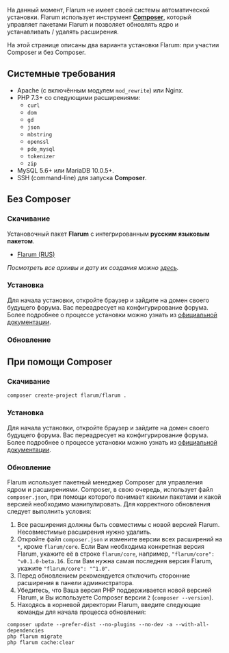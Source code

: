 На данный момент, Flarum не имеет своей системы автоматической установки. Flarum использует инструмент [**Composer**](https://getcomposer.org/), который управляет пакетами Flarum и позволяет обновлять ядро и устанавливать / удалять расширения.

На этой странице описаны два варианта установки Flarum: при участии Composer и без Composer.

## Системные требования

- Apache (с включённым модулем `mod_rewrite`) или Nginx.
- PHP 7.3+ со следующими расширениями:
  - `curl`
  - `dom`
  - `gd`
  - `json`
  - `mbstring`
  - `openssl`
  - `pdo_mysql`
  - `tokenizer`
  - `zip`
- MySQL 5.6+ или MariaDB 10.0.5+.
- SSH (command-line) для запуска **Composer**.

## Без Composer

### Скачивание

Установочный пакет **Flarum** с интегрированным **русским языковым пакетом**.

- [Flarum (RUS)](https://github.com/flarum-download/storage/raw/main/flarum.rus.tar.xz)

*Посмотреть все архивы и дату их создания можно [здесь](https://github.com/flarum-download/storage).*

### Установка

Для начала установки, откройте браузер и зайдите на домен своего будущего форума. Вас переадресует на конфигурирование форума. Более подробнее о процессе установки можно узнать из [официальной документации](https://docs.flarum.org/install.html).

### Обновление

## При помощи Composer

### Скачивание

```
composer create-project flarum/flarum .
```

### Установка

Для начала установки, откройте браузер и зайдите на домен своего будущего форума. Вас переадресует на конфигурирование форума. Более подробнее о процессе установки можно узнать из [официальной документации](https://docs.flarum.org/install.html).

### Обновление

Flarum использует пакетный менеджер Composer для управления ядром и расширениями. Composer, в свою очередь, использует файл `composer.json`, при помощи которого понимает какими пакетами и какой версией необходимо манипулировать. Для корректного обновления следует выполнить условия:

1. Все расширения должны быть совместимы с новой версией Flarum. Несовместимые расширения нужно удалить.
2. Откройте файл `composer.json` и измените версии всех расширений на `*`, кроме `flarum/core`. Если Вам необходима конкретная версия Flarum, укажите её в строке `flarum/core`, например, `"flarum/core": "v0.1.0-beta.16`. Если Вам нужна самая последняя версия Flarum, укажите `"flarum/core": "^1.0"`.
3. Перед обновлением рекомендуется отключить сторонние расширения в панели администратора.
4. Убедитесь, что Ваша версия PHP поддерживается новой версией Flarum, и Вы используете Composer версии `2` (`composer --version`).
5. Находясь в корневой директории Flarum, введите следующие команды для начала процесса обновления:

```
composer update --prefer-dist --no-plugins --no-dev -a --with-all-dependencies
php flarum migrate
php flarum cache:clear
```
